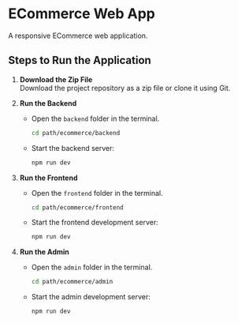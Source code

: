 # ECommerce Web App

A responsive ECommerce web application.  

## Steps to Run the Application

1. **Download the Zip File**  
   Download the project repository as a zip file or clone it using Git.

2. **Run the Backend**  
   - Open the `backend` folder in the terminal.  
     ```bash
     cd path/ecommerce/backend
     ```  
   - Start the backend server:  
     ```bash
     npm run dev
     ```

3. **Run the Frontend**  
   - Open the `frontend` folder in the terminal.  
     ```bash
     cd path/ecommerce/frontend
     ```  
   - Start the frontend development server:  
     ```bash
     npm run dev
     ```

4. **Run the Admin**  
   - Open the `admin` folder in the terminal.  
     ```bash
     cd path/ecommerce/admin
     ```  
   - Start the admin development server:  
     ```bash
     npm run dev
     ```
